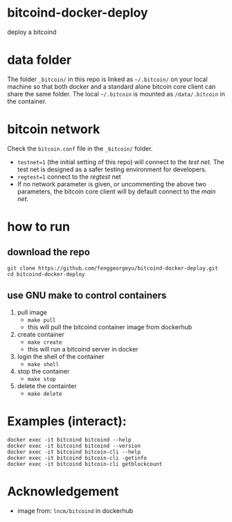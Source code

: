 # bitcoind-docker-deploy
deploy a bitcoind


# data folder

The folder `_bitcoin/` in this repo is linked as `~/.bitcoin/` on your local machine so that both docker and a standard alone bitcoin core client can share the same folder. The local `~/.bitcoin` is mounted as `/data/.bitcoin` in the container.

# bitcoin network

Check the `bitcoin.conf` file in the `_bitcoin/` folder.


- `testnet=1` (the initial setting of this repo) will connect to the *test net*. The test net is designed as a safer testing environment for developers.
- `regtest=1` connect to the *regtest* net
- If no network parameter is given, or uncommenting the above two parameters, the bitcoin core client will by default connect to the *main net*.

# how to run
## download the repo

```shell
git clone https://github.com/fenggeorgeyu/bitcoind-docker-deploy.git
cd bitcoind-docker-deploy
```
## use GNU make to control containers

1. pull image
    - `make pull`
    - this will pull the bitcoind container image from dockerhub
2. create container
     - `make create`
     - this will run a bitcoind server in docker
3. login the shell of the container
     - `make shell`
4. stop the container
     - `make stop`
5. delete the containter
     - `make delete`

# Examples (interact):

```shell
docker exec -it bitcoind bitcoind --help
docker exec -it bitcoind bitcoind --version
docker exec -it bitcoind bitcoin-cli --help
docker exec -it bitcoind bitcoin-cli -getinfo
docker exec -it bitcoind bitcoin-cli getblockcount
```


# Acknowledgement

- image from: `lncm/bitcoind` in dockerhub



